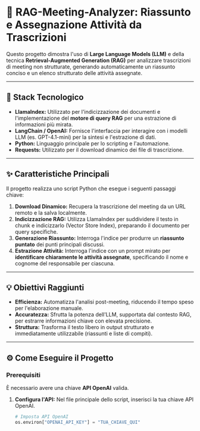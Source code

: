 # 🤖 RAG-Meeting-Analyzer: Riassunto e Assegnazione Attività da Trascrizioni

Questo progetto dimostra l'uso di **Large Language Models (LLM)** e della tecnica **Retrieval-Augmented Generation (RAG)** per analizzare trascrizioni di meeting non strutturate, generando automaticamente un riassunto conciso e un elenco strutturato delle attività assegnate.

---

## 🚀 Stack Tecnologico

* **LlamaIndex:** Utilizzato per l'indicizzazione dei documenti e l'implementazione del **motore di query RAG** per una estrazione di informazioni più mirata.
* **LangChain / OpenAI:** Fornisce l'interfaccia per interagire con i modelli LLM (es. GPT-4.1-mini) per la sintesi e l'estrazione di dati.
* **Python:** Linguaggio principale per lo scripting e l'automazione.
* **Requests:** Utilizzato per il download dinamico dei file di trascrizione.

---

## ✨ Caratteristiche Principali

Il progetto realizza uno script Python che esegue i seguenti passaggi chiave:

1.  **Download Dinamico:** Recupera la trascrizione del meeting da un URL remoto e la salva localmente.
2.  **Indicizzazione RAG:** Utilizza LlamaIndex per suddividere il testo in chunk e indicizzarlo (Vector Store Index), preparando il documento per query specifiche.
3.  **Generazione Riassunto:** Interroga l'indice per produrre un **riassunto puntato** dei punti principali discussi.
4.  **Estrazione Attività:** Interroga l'indice con un prompt mirato per **identificare chiaramente le attività assegnate**, specificando il nome e cognome del responsabile per ciascuna.

---

## 💡 Obiettivi Raggiunti

* **Efficienza:** Automatizza l'analisi post-meeting, riducendo il tempo speso per l'elaborazione manuale.
* **Accuratezza:** Sfrutta la potenza dell'LLM, supportata dal contesto RAG, per estrarre informazioni chiave con elevata precisione.
* **Struttura:** Trasforma il testo libero in output strutturato e immediatamente utilizzabile (riassunti e liste di compiti).

---

## ⚙️ Come Eseguire il Progetto

### Prerequisiti

È necessario avere una chiave **API OpenAI** valida.

1.  **Configura l'API:**
    Nel file principale dello script, inserisci la tua chiave API OpenAI.
    ```python
    # Imposta API OpenAI
    os.environ["OPENAI_API_KEY"] = "TUA_CHIAVE_QUI"
    ```
